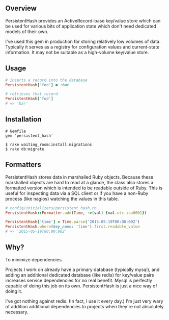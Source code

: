 ## Overview

PersistentHash provides an ActiveRecord-base key/value store which can be used
for various bits of application state which don't need dedicated models of
their own.

I've used this gem in production for storing relatively low volumes of data.
Typically it serves as a registry for configuration values and current-state
information. It may not be suitable as a high-volume key/value store.

## Usage

```ruby
# inserts a record into the database
PersistentHash['foo'] = :bar

# retrieves that record
PersistentHash['foo']
# => 'bar'
```

## Installation

```
# Gemfile
gem 'persistent_hash'

$ rake waiting_room:install:migrations
$ rake db:migrate
```

## Formatters

PersistentHash stores data in marshalled Ruby objects. Because these marshalled
objects are hard to read at a glance, the class also stores a formatted version
which is intended to be readable outside of Ruby. This is useful for inspecting
data via a SQL client or if you have a non-Ruby process (like nagios) watching
the values in this table.

```ruby
# config/initializers/persistent_hash.rb
PersistentHash::Formatter.add(Time, ->(val) {val.utc.iso8601})

PersistentHash['time'] = Time.parse('2015-05-19T00:00:00Z')
PersistentHash.where(key_name: 'time').first.readable_value
# => '2015-05-19T00:00:00Z'
```

## Why?

To minimize dependencies.

Projects I work on already have a primary database (typically mysql), and adding
an additional dedicated database (like redis) for key/value pairs increases
service dependencies for no real benefit. Mysql is perfectly capable of doing
this job on its own. PersistentHash is just a nice way of doing it.

I've got nothing against redis. (In fact, I use it every day.) I'm just very
wary of addition additional dependencies to projects when they're not absolutely
necessary.
